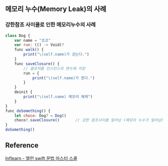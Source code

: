 ## 메모리 누수(Memory Leak)의 사례
### 강한참조 사이클로 인한 메모리누수의 사례
```javascript
class Dog {
    var name = "초코"    
    var run: (() -> Void)?    
    func walk() {
        print("\(self.name)가 걷는다.")
    }    
    func saveClosure() {
        // 클로저를 인스턴스의 변수에 저장
        run = {
            print("\(self.name)가 뛴다.")
        }
    }
    deinit {
        print("\(self.name) 메모리 해제")
    }
}
func doSomething() {
    let choco: Dog? = Dog()
    choco?.saveClosure()       // 강한 참조사이클 일어남 (메모리 누수가 일어남)
}
doSomething()
```
## Reference
[Inflearn - 앨런 swift 문법 마스터 스쿨](https://www.inflearn.com/course/%EC%8A%A4%EC%9C%84%ED%94%84%ED%8A%B8-%EB%AC%B8%EB%B2%95-%EB%A7%88%EC%8A%A4%ED%84%B0-%EC%8A%A4%EC%BF%A8/dashboard)
